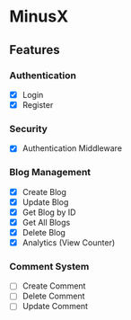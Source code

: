 # MinusX

## Features

### Authentication
- [x] Login
- [x] Register

### Security
- [x] Authentication Middleware

### Blog Management
- [x] Create Blog
- [x] Update Blog
- [x] Get Blog by ID
- [x] Get All Blogs
- [x] Delete Blog
- [x] Analytics (View Counter)

### Comment System
- [ ] Create Comment
- [ ] Delete Comment
- [ ] Update Comment

